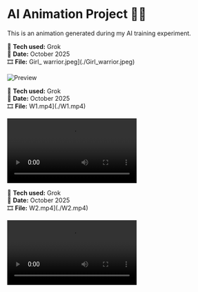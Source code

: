 # AI Animation Project 🤖✨

This is an animation generated during my AI training experiment.

🧠 **Tech used:** Grok  
📅 **Date:** October 2025  
🎞 **File:** Girl_ warrior.jpeg](./Girl_warrior.jpeg)

![Preview](./Girl_warrior.jpeg)

🧠 **Tech used:** Grok  
📅 **Date:** October 2025  
🎞 **File:** W1.mp4](./W1.mp4)

![Preview](./W1.mp4)

🧠 **Tech used:** Grok  
📅 **Date:** October 2025  
🎞 **File:** W2.mp4](./W2.mp4)

![Preview](./W2.mp4)
